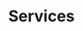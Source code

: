 ---
title: "Services"
description: "this is meta description"
draft: false
bg_image: "images/bg2.webp"
---